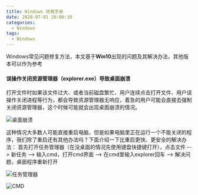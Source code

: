 ```yaml
---
title: Windows 拯救手册
date: 2020-07-01 20:00:10
categories:
  - Windows
tags: 
  - Windows
---
```


Windows常见问题修复方法，本文基于**Win10**出现的问题及其解决办法，其他版本可以作为参考

#### 误操作关闭资源管理器（explorer.exe）导致桌面崩溃
打开文件时如果该文件过大、或者当前磁盘繁忙、用户连续点击打开文件、用户误操作关闭进程等行为，都会导致资源管理器无响应，着急的用户可能会直接去强制关闭资源管理器，这个时候可能就会出现桌面崩溃的情况。

![桌面崩溃](https://cdn.jsdelivr.net/gh/zyhahaha/assets@master/images/blog/windows-help/windows-help-desktop-crash.jpg)

<!-- more -->

这种情况大多数人可能直接重启电脑，但是如果电脑里正在运行一个不能关闭的程序，我们除了重启还有其他办法吗？下面介绍一下比重启更快、更安全的解决办法：
首先打开任务管理器（在没桌面的情况先使用键盘快捷键打开），点击文件 --> 新任务 --> 输入cmd，打开cmd界面 --> 在cmd里输入explorer回车 --> 解决问题，桌面程序重新打开

![任务管理器](https://cdn.jsdelivr.net/gh/zyhahaha/assets@master/images/blog/windows-help/windows-help-task.jpg)

![CMD](https://cdn.jsdelivr.net/gh/zyhahaha/assets@master/images/blog/windows-help/windows-help-cmd.jpg)


